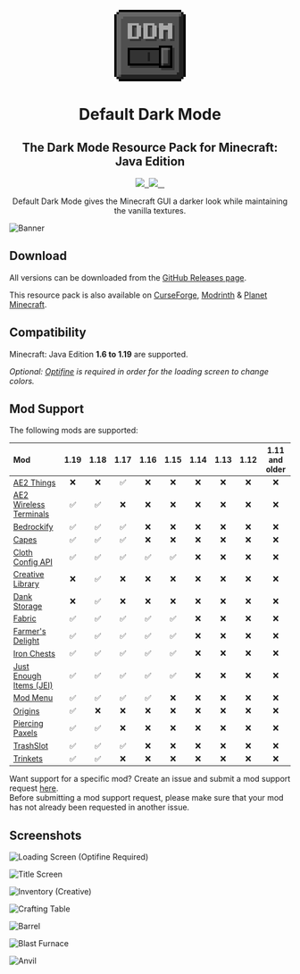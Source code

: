 <p align="center">
    <img src="pack.png" />
    <h1 align="center">Default Dark Mode</h1>
    <h2 align="center">The Dark Mode Resource Pack for Minecraft: Java Edition</h2>
</p>

<p align="center">
    <a aria-label="build" href="https://github.com/nebuIr/Default-Dark-Mode/actions">
        <img src="https://img.shields.io/github/workflow/status/nebuIr/Default-Dark-Mode/%E2%9A%A1%20Optimize%20PNG%20files">
    </a>
    <a aria-label="release" href="https://github.com/nebuIr/Default-Dark-Mode/releases/latest">
        <img alt="" src="https://img.shields.io/github/v/release/nebuIr/Default-Dark-Mode">
    </a>
    <a aria-label="license" href="https://creativecommons.org/licenses/by-nc-sa/4.0/">
        <img src="https://img.shields.io/badge/license-CC%20BY--NC--SA%204.0-brightgreen.svg">
    </a>
    <a aria-label="github downloads" href="https://github.com/nebuIr/Default-Dark-Mode/releases">
        <img alt="" src="https://img.shields.io/github/downloads/nebuIr/Default-Dark-Mode/total?logo=github">
    </a>
    <a aria-label="curseforge downloads" href="https://www.curseforge.com/minecraft/texture-packs/default-dark-mode/files">
        <img alt="" src="https://img.shields.io/endpoint?url=https://api.darkomizer.com/shields/downloads/curseforge">
    </a>
    <a aria-label="planet minecraft downloads" href="https://www.planetminecraft.com/texture-pack/default-dark-mode">
        <img alt="" src="https://img.shields.io/endpoint?url=https://api.darkomizer.com/shields/downloads/planetminecraft">
    </a>
</p>

<p align="center">
    Default Dark Mode gives the Minecraft GUI a darker look while maintaining the vanilla textures.
</p>

![Banner](https://i.imgur.com/p9lNs6l.png)

## Download

All versions can be downloaded from the [GitHub Releases page](https://github.com/nebuIr/Default-Dark-Mode/releases).

This resource pack is also available on [CurseForge](https://www.curseforge.com/minecraft/texture-packs/default-dark-mode), [Modrinth](https://modrinth.com/resourcepack/default-dark-mode) & [Planet Minecraft](https://www.planetminecraft.com/texture_pack/default-dark-mode).

## Compatibility

Minecraft: Java Edition **1.6 to 1.19** are supported.

*Optional: [Optifine](https://optifine.net/) is required in order for the loading screen to change colors.*

## Mod Support

The following mods are supported:

| Mod                                                                                                             | 1.19 | 1.18 | 1.17 | 1.16 | 1.15 | 1.14 | 1.13 | 1.12 | 1.11 and older |
| :-------------------------------------------------------------------------------------------------------------- | :--: | :--: | :--: | :--: | :--: | :--: | :--: | :--: | :------------: |
| [AE2 Things](https://www.curseforge.com/minecraft/mc-mods/ae2things)                                            |  ❌  |  ❌  |  ✅  |  ❌  |  ❌  |  ❌  |  ❌  |  ❌  |       ❌       |
| [AE2 Wireless Terminals](https://www.curseforge.com/minecraft/mc-mods/applied-energistics-2-wireless-terminals) |  ✅  |  ✅  |  ❌  |  ❌  |  ❌  |  ❌  |  ❌  |  ❌  |       ❌       |
| [Bedrockify](https://www.curseforge.com/minecraft/mc-mods/bedrockify)                                           |  ✅  |  ✅  |  ✅  |  ❌  |  ❌  |  ❌  |  ❌  |  ❌  |       ❌       |
| [Capes](https://www.curseforge.com/minecraft/mc-mods/capes)                                                     |  ✅  |  ✅  |  ✅  |  ❌  |  ❌  |  ❌  |  ❌  |  ❌  |       ❌       |
| [Cloth Config API](https://www.curseforge.com/minecraft/mc-mods/cloth-config)                                   |  ✅  |  ✅  |  ✅  |  ✅  |  ✅  |  ❌  |  ❌  |  ❌  |       ❌       |
| [Creative Library](https://www.curseforge.com/minecraft/mc-mods/creative-library)                               |  ❌  |  ✅  |  ❌  |  ❌  |  ❌  |  ❌  |  ❌  |  ❌  |       ❌       |
| [Dank Storage](https://www.curseforge.com/minecraft/mc-mods/dank-storage)                                       |  ❌  |  ✅  |  ❌  |  ❌  |  ❌  |  ❌  |  ❌  |  ❌  |       ❌       |
| [Fabric](https://fabricmc.net/)                                                                                 |  ✅  |  ✅  |  ✅  |  ✅  |  ✅  |  ❌  |  ❌  |  ❌  |       ❌       |
| [Farmer's Delight](https://www.curseforge.com/minecraft/mc-mods/farmers-delight)                                |  ✅  |  ✅  |  ✅  |  ✅  |  ✅  |  ❌  |  ❌  |  ❌  |       ❌       |
| [Iron Chests](https://www.curseforge.com/minecraft/mc-mods/iron-chests)                                         |  ✅  |  ✅  |  ✅  |  ✅  |  ✅  |  ❌  |  ❌  |  ❌  |       ❌       |
| [Just Enough Items (JEI)](https://www.curseforge.com/minecraft/mc-mods/jei)                                     |  ✅  |  ✅  |  ✅  |  ✅  |  ✅  |  ❌  |  ❌  |  ❌  |       ❌       |
| [Mod Menu](https://www.curseforge.com/minecraft/mc-mods/modmenu)                                                |  ✅  |  ✅  |  ✅  |  ✅  |  ❌  |  ❌  |  ❌  |  ❌  |       ❌       |
| [Origins](https://www.curseforge.com/minecraft/mc-mods/origins)                                                 |  ✅  |  ❌  |  ❌  |  ❌  |  ❌  |  ❌  |  ❌  |  ❌  |       ❌       |
| [Piercing Paxels](https://www.curseforge.com/minecraft/mc-mods/piercing-paxels)                                 |  ✅  |  ✅  |  ❌  |  ❌  |  ❌  |  ❌  |  ❌  |  ❌  |       ❌       |
| [TrashSlot](https://www.curseforge.com/minecraft/mc-mods/trashslot)                                             |  ✅  |  ✅  |  ✅  |  ❌  |  ❌  |  ❌  |  ❌  |  ❌  |       ❌       |
| [Trinkets](https://www.curseforge.com/minecraft/mc-mods/trinkets)                                               |  ✅  |  ✅  |  ❌  |  ❌  |  ❌  |  ❌  |  ❌  |  ❌  |       ❌       |

Want support for a specific mod? Create an issue and submit a mod support request [here](https://github.com/nebuIr/Default-Dark-Mode/issues/new/choose).\
Before submitting a mod support request, please make sure that your mod has not already been requested in another issue.

## Screenshots

![Loading Screen (Optifine Required)](https://i.imgur.com/x5Ujnte.png)

![Title Screen](https://i.imgur.com/2decASu.png)

![Inventory (Creative)](https://i.imgur.com/Uhn2a7U.png)

![Crafting Table](https://i.imgur.com/9bcmUt0.png)

![Barrel](https://i.imgur.com/dLCXsP3.png)

![Blast Furnace](https://i.imgur.com/R56d1RV.png)

![Anvil](https://i.imgur.com/wzQRLz7.png)
